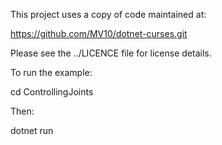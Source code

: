 This project uses a copy of code maintained at:

https://github.com/MV10/dotnet-curses.git

Please see the ../LICENCE file for license details.

To run the example:

cd ControllingJoints

Then: 

dotnet run
